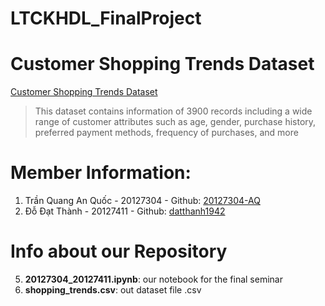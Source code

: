 # LTCKHDL_FinalProject
# Customer Shopping Trends Dataset
[Customer Shopping Trends Dataset](https://www.kaggle.com/datasets/iamsouravbanerjee/customer-shopping-trends-dataset) 
> This dataset contains information of 3900 records including a wide range of customer attributes such as age, gender, purchase history, preferred payment methods, frequency of purchases, and more
# Member Information:
1. Trần Quang An Quốc - 20127304 - Github: [20127304-AQ](https://github.com/20127304-AQ)
2. Đỗ Đạt Thành - 20127411 - Github: [datthanh1942](https://github.com/datthanh1942)
# Info about our Repository
5. **20127304_20127411.ipynb**: our notebook for the final seminar
6. **shopping_trends.csv**: out dataset file .csv
